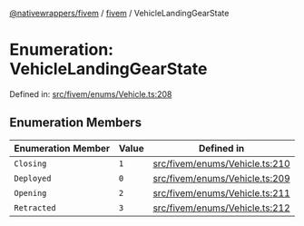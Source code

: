 [@nativewrappers/fivem](../../README.md) / [fivem](../README.md) / VehicleLandingGearState

# Enumeration: VehicleLandingGearState

Defined in: [src/fivem/enums/Vehicle.ts:208](https://github.com/nativewrappers/nativewrappers/blob/ef9379993d0b7126700360ea0bc0e228bd354e81/src/fivem/enums/Vehicle.ts#L208)

## Enumeration Members

| Enumeration Member | Value | Defined in |
| ------ | ------ | ------ |
| <a id="closing"></a> `Closing` | `1` | [src/fivem/enums/Vehicle.ts:210](https://github.com/nativewrappers/nativewrappers/blob/ef9379993d0b7126700360ea0bc0e228bd354e81/src/fivem/enums/Vehicle.ts#L210) |
| <a id="deployed"></a> `Deployed` | `0` | [src/fivem/enums/Vehicle.ts:209](https://github.com/nativewrappers/nativewrappers/blob/ef9379993d0b7126700360ea0bc0e228bd354e81/src/fivem/enums/Vehicle.ts#L209) |
| <a id="opening"></a> `Opening` | `2` | [src/fivem/enums/Vehicle.ts:211](https://github.com/nativewrappers/nativewrappers/blob/ef9379993d0b7126700360ea0bc0e228bd354e81/src/fivem/enums/Vehicle.ts#L211) |
| <a id="retracted"></a> `Retracted` | `3` | [src/fivem/enums/Vehicle.ts:212](https://github.com/nativewrappers/nativewrappers/blob/ef9379993d0b7126700360ea0bc0e228bd354e81/src/fivem/enums/Vehicle.ts#L212) |

